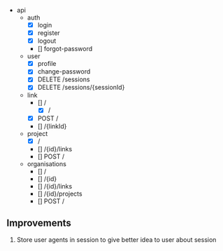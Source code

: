 -  api
   -  auth
      -  [x] login
      -  [x] register
      -  [x] logout
      -  [] forgot-password
   -  user
      -  [x] profile
      -  [x] change-password
      -  [x] DELETE /sessions
      -  [x] DELETE /sessions/{sessionId}
   -  link
      -  [] /
         -  [x] /
      -  [x] POST /
      -  [] /{linkId}
   -  project
      -  [x] /
      -  [] /{id}/links
      -  [] POST /
   -  organisations
      -  [] /
      -  [] /{id}
      -  [] /{id}/links
      -  [] /{id}/projects
      -  [] POST /

## Improvements

1. Store user agents in session to give better idea to user about session
